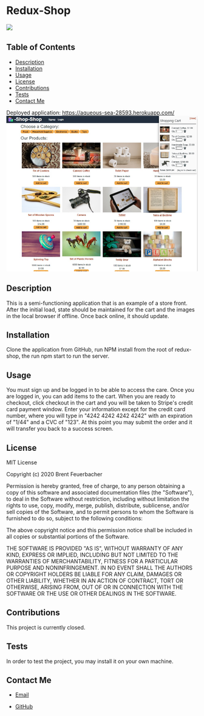 # Redux-Shop
![](https://img.shields.io/static/v1?label=license&message=MIT&color=green)

## Table of Contents
* [Description](#description)
* [Installation](#installation)
* [Usage](#usage)
* [License](#license)
* [Contributions](#contributions)
* [Tests](#tests)
* [Contact Me](#contact-me)

Deployed application: https://aqueous-sea-28593.herokuapp.com/
![](./client/public/images/reduxshop.jpg)

## Description
This is a semi-functioning application that is an example of a store front.  After the initial load, state should be maintained for the cart and the images in the local browser if offline.  Once back online, it should update.

## Installation
Clone the application from GitHub, run NPM install from the root of redux-shop, the run npm start to run the server.

## Usage
You must sign up and be logged in to be able to access the care.  Once you are logged in, you can add items to the cart.  When you are ready to checkout, click checkout in the cart and you will be taken to Stripe's credit card payment window.  Enter your information except for the credit card number, where you will type in "4242 4242 4242 4242" with an expiration of "1/44" and a CVC of "123".  At this point you may submit the order and it will transfer you back to a success screen.

## License
MIT License

Copyright (c) 2020 Brent Feuerbacher

Permission is hereby granted, free of charge, to any person obtaining a copy
of this software and associated documentation files (the "Software"), to deal
in the Software without restriction, including without limitation the rights
to use, copy, modify, merge, publish, distribute, sublicense, and/or sell
copies of the Software, and to permit persons to whom the Software is
furnished to do so, subject to the following conditions:

The above copyright notice and this permission notice shall be included in all
copies or substantial portions of the Software.

THE SOFTWARE IS PROVIDED "AS IS", WITHOUT WARRANTY OF ANY KIND, EXPRESS OR
IMPLIED, INCLUDING BUT NOT LIMITED TO THE WARRANTIES OF MERCHANTABILITY,
FITNESS FOR A PARTICULAR PURPOSE AND NONINFRINGEMENT. IN NO EVENT SHALL THE
AUTHORS OR COPYRIGHT HOLDERS BE LIABLE FOR ANY CLAIM, DAMAGES OR OTHER
LIABILITY, WHETHER IN AN ACTION OF CONTRACT, TORT OR OTHERWISE, ARISING FROM,
OUT OF OR IN CONNECTION WITH THE SOFTWARE OR THE USE OR OTHER DEALINGS IN THE
SOFTWARE.

## Contributions
This project is currently closed. 

## Tests
In order to test the project, you may install it on your own machine.

## Contact Me
* [Email](mailto:feuerbacherb@gmail.com)

* [GitHub](https://www.github.com/feuerbacherb)